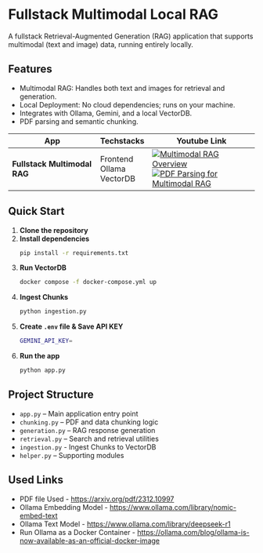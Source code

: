 # Fullstack Multimodal Local RAG

A fullstack Retrieval-Augmented Generation (RAG) application that supports multimodal (text and image) data, running entirely locally.

## Features

- Multimodal RAG: Handles both text and images for retrieval and generation.
- Local Deployment: No cloud dependencies; runs on your machine.
- Integrates with Ollama, Gemini, and a local VectorDB.
- PDF parsing and semantic chunking.

|App       | Techstacks                                  | Youtube Link                        |
|----------|---------------------------------------------|-------------------------------------|
| **Fullstack Multimodal RAG** | Frontend<br>Ollama<br>VectorDB | [![Multimodal RAG Overview](https://img.shields.io/badge/Multimodal%20RAG%20Overview-FF0000?logo=youtube&logoColor=white&style=for-the-badge)](https://www.youtube.com/watch?v=kcn6uI87nGc&list=PL0x86ZW374m3uIp_WWOg-jjf-EyXr5KEn)<br>[![PDF Parsing for Multimodal RAG](https://img.shields.io/badge/PDF%20Parsing-FF0000?logo=youtube&logoColor=white&style=for-the-badge)](https://www.youtube.com/watch?v=LIus-y2bJH4&list=PL0x86ZW374m3uIp_WWOg-jjf-EyXr5KEn)<br> |

## Quick Start

1. **Clone the repository**
2. **Install dependencies**
   ```bash
   pip install -r requirements.txt
   ```
3. **Run VectorDB**
   ```bash
   docker compose -f docker-compose.yml up
   ```
4. **Ingest Chunks**
   ```bash
   python ingestion.py
   ```
5. **Create `.env` file & Save API KEY**
   ```bash
   GEMINI_API_KEY=
   ```
5. **Run the app**
   ```bash
   python app.py
   ```

## Project Structure

- `app.py` – Main application entry point
- `chunking.py` – PDF and data chunking logic
- `generation.py` – RAG response generation
- `retrieval.py` – Search and retrieval utilities
- `ingestion.py` - Ingest Chunks to VectorDB
- `helper.py` – Supporting modules

## Used Links
- PDF file Used - https://arxiv.org/pdf/2312.10997
- Ollama Embedding Model - https://www.ollama.com/library/nomic-embed-text
- Ollama Text Model - https://www.ollama.com/library/deepseek-r1
- Run Ollama as a Docker Container - https://ollama.com/blog/ollama-is-now-available-as-an-official-docker-image